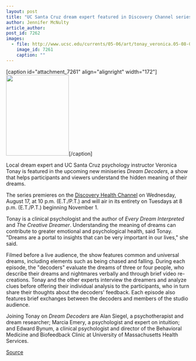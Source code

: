 ```yaml
---
layout: post
title: "UC Santa Cruz dream expert featured in Discovery Channel series"
author: Jennifer McNulty
article_author: 
post_id: 7262
images:
  - file: http://www.ucsc.edu/currents/05-06/art/tonay_veronica.05-08-08.jpg
    image_id: 7261
    caption: ""
---
```


[caption id="attachment_7261" align="alignright" width="172"]<a href="http://dev-ucsc-news.pantheonsite.io/wp-content/uploads/2005/08/tonay_veronica.05-08-08.jpg"><img class="size-full wp-image-7261" src="http://dev-ucsc-news.pantheonsite.io/wp-content/uploads/2005/08/tonay_veronica.05-08-08.jpg" alt="" width="172" height="221" /></a>[/caption]
<a name="content" id="content"></a>
<p>
  Local dream expert and UC Santa Cruz psychology instructor Veronica Tonay is featured in the upcoming new miniseries <i>Dream Decoders</i>, a show that helps participants and viewers understand the hidden meaning of their dreams.
</p>
<p>
  The series premieres on the <a href="http://www.discoveryhealth.com">Discovery Health Channel</a> on Wednesday, August 17, at 10 p.m. (E.T./P.T.) and will air in its entirety on Tuesdays at 8 p.m. (E.T./P.T.) beginning November 1.
</p>
<p>
  Tonay is a clinical psychologist and the author of <i>Every Dream Interpreted</i> and <i>The Creative Dreamer</i>. Understanding the meaning of dreams can contribute to greater emotional and psychological health, said Tonay. "Dreams are a portal to insights that can be very important in our lives," she said.
</p>
<p>
  Filmed before a live audience, the show features common and universal dreams, including elements such as being chased and falling. During each episode, the "decoders" evaluate the dreams of three or four people, who describe their dreams and nightmares verbally and through brief video re-creations. Tonay and the other experts interview the dreamers and analyze clues before offering their individual analysis to the participants, who in turn share their thoughts about the decoders' feedback. Each episode also features brief exchanges between the decoders and members of the studio audience.
</p>
<p>
  Joining Tonay on <i>Dream Decoders</i> are Alan Siegel, a psychotherapist and dream researcher; Marcia Emery, a psychologist and expert on intuition; and Edward Bynum, a clinical psychologist and director of the Behavioral Medicine and Biofeedback Clinic at University of Massachusetts Health Services.
</p>
<p><a href="http://www1.ucsc.edu/currents/05-06/08-08/dreams.asp" title="Permalink to dreams">Source</a></p>
